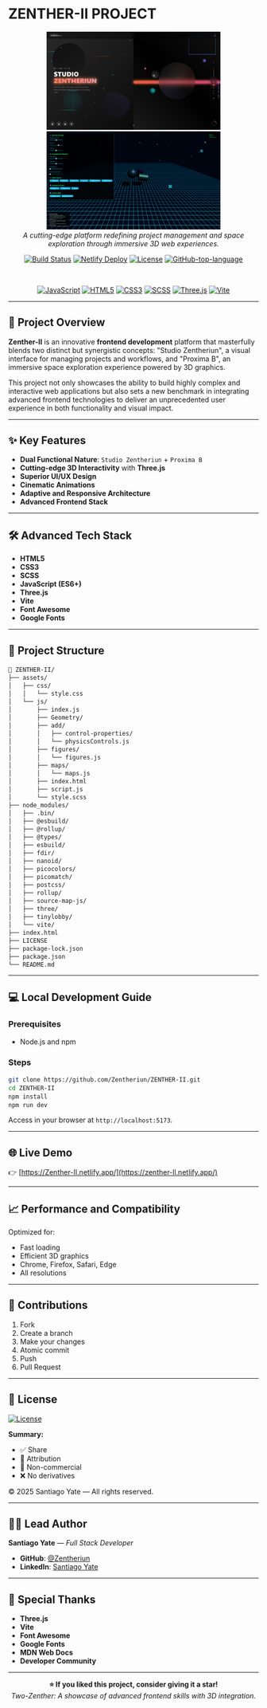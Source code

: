 
# ZENTHER-II PROJECT

<div align="center">
  <img src="https://github.com/Zentheriun/Zentheriun/blob/main/Resources/.IMGs/Web%20-%20Studio%20Zentheriun.png" alt="Studio Zentheriun Preview" width="350"/>
  <img src="https://github.com/Zentheriun/Zentheriun/blob/main/Resources/.IMGs/Web%20-%20Proxima%20B.png" alt="Proxima B Preview" width="350"/>
  <br>
  <em>A cutting-edge platform redefining project management and space exploration through immersive 3D web experiences.</em>
</div>

<div align="center">

[![Build Status](https://img.shields.io/badge/Build-Passed-brightgreen?style=for-the-badge)](https://github.com/Zentheriun/Two-Zenther/actions)
[![Netlify Deploy](https://img.shields.io/badge/Deployed-Netlify-00C7B7?style=for-the-badge&logo=netlify&logoColor=white)](https://two-zenther.netlify.app/)
[![License](https://img.shields.io/badge/License-CC%20BY--NC--ND%204.0-blue?style=for-the-badge)](http://creativecommons.org/licenses/by-nc-nd/4.0/)
[![GitHub-top-language](https://img.shields.io/github/languages/top/Zentheriun/Two-Zenther?style=for-the-badge)](https://github.com/Zentheriun/Two-Zenther/)

<br>

[![JavaScript](https://img.shields.io/badge/JavaScript-ES6+-F7DF1E?style=for-the-badge&logo=javascript&logoColor=black)](https://developer.mozilla.org/en-US/docs/Web/JavaScript)
[![HTML5](https://img.shields.io/badge/HTML5-E34F26?style=for-the-badge&logo=html5&logoColor=white)](https://developer.mozilla.org/en-US/docs/Web/HTML)
[![CSS3](https://img.shields.io/badge/CSS3-1572B6?style=for-the-badge&logo=css3&logoColor=white)](https://developer.mozilla.org/en-US/docs/Web/CSS)
[![SCSS](https://img.shields.io/badge/SCSS-CC6699?style=for-the-badge&logo=sass&logoColor=white)](https://sass-lang.com/)
[![Three.js](https://img.shields.io/badge/Three.js-000000?style=for-the-badge&logo=three.js&logoColor=white)](https://threejs.org/)
[![Vite](https://img.shields.io/badge/Vite-646CFF?style=for-the-badge&logo=vite&logoColor=white)](https://vitejs.dev/)

</div>

---

## 🚀 Project Overview

**Zenther-II** is an innovative **frontend development** platform that masterfully blends two distinct but synergistic concepts: "Studio Zentheriun", a visual interface for managing projects and workflows, and "Proxima B", an immersive space exploration experience powered by 3D graphics.

This project not only showcases the ability to build highly complex and interactive web applications but also sets a new benchmark in integrating advanced frontend technologies to deliver an unprecedented user experience in both functionality and visual impact.

---

## ✨ Key Features

- **Dual Functional Nature**: `Studio Zentheriun` + `Proxima B`
- **Cutting-edge 3D Interactivity** with **Three.js**
- **Superior UI/UX Design**
- **Cinematic Animations**
- **Adaptive and Responsive Architecture**
- **Advanced Frontend Stack**

---

## 🛠️ Advanced Tech Stack

- **HTML5**
- **CSS3**
- **SCSS**
- **JavaScript (ES6+)**
- **Three.js**
- **Vite**
- **Font Awesome**
- **Google Fonts**

---

## 📂 Project Structure

```
📁 ZENTHER-II/
├── assets/
│   ├── css/
│   │   └── style.css
│   └── js/
│       ├── index.js
│       ├── Geometry/
│       ├── add/
│       │   ├── control-properties/
│       │   └── physicsControls.js
│       ├── figures/
│       │   └── figures.js
│       ├── maps/
│       │   └── maps.js
│       ├── index.html
│       ├── script.js
│       └── style.scss
├── node_modules/
│   ├── .bin/
│   ├── @esbuild/
│   ├── @rollup/
│   ├── @types/
│   ├── esbuild/
│   ├── fdir/
│   ├── nanoid/
│   ├── picocolors/
│   ├── picomatch/
│   ├── postcss/
│   ├── rollup/
│   ├── source-map-js/
│   ├── three/
│   ├── tinylobby/
│   └── vite/
├── index.html
├── LICENSE
├── package-lock.json
├── package.json
└── README.md
```

---

## 💻 Local Development Guide

### Prerequisites
- Node.js and npm

### Steps

```bash
git clone https://github.com/Zentheriun/ZENTHER-II.git
cd ZENTHER-II
npm install
npm run dev
```

Access in your browser at `http://localhost:5173`.

---

## 🌐 Live Demo

👉 [https://Zenther-II.netlify.app/](https://zenther-ll.netlify.app/)

---

## 📈 Performance and Compatibility

Optimized for:
- Fast loading
- Efficient 3D graphics
- Chrome, Firefox, Safari, Edge
- All resolutions

---

## 🤝 Contributions

1. Fork
2. Create a branch
3. Make your changes
4. Atomic commit
5. Push
6. Pull Request

---

## 📄 License

[![License](https://img.shields.io/badge/License-CC%20BY--NC--ND%204.0-blue?style=flat-square)](http://creativecommons.org/licenses/by-nc-nd/4.0/)

**Summary:**
- ✅ Share
- 🔗 Attribution
- 🚫 Non-commercial
- ❌ No derivatives

© 2025 Santiago Yate — All rights reserved.

---

## 👨‍💻 Lead Author

**Santiago Yate** — *Full Stack Developer*

- **GitHub**: [@Zentheriun](https://github.com/Zentheriun)
- **LinkedIn**: [Santiago Yate](https://www.linkedin.com/in/zentheriun/)

---

## 🙏 Special Thanks

- **Three.js**
- **Vite**
- **Font Awesome**
- **Google Fonts**
- **MDN Web Docs**
- **Developer Community**

---

<div align="center">
  <strong>⭐ If you liked this project, consider giving it a star!</strong><br>
  <em>Two-Zenther: A showcase of advanced frontend skills with 3D integration.</em>
</div>
